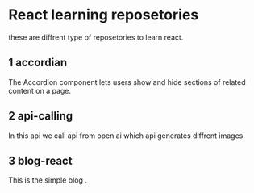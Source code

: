 # React learning reposetories
these are diffrent type of reposetories to learn react.


## 1 accordian 
 The Accordion component lets users show and hide sections of related content on a page.

## 2 api-calling
In this api we call api from open ai which api generates diffrent images.

## 3 blog-react
This is the simple blog .
